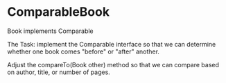 # ComparableBook
Book implements Comparable

The Task: implement the Comparable interface so that we can determine whether one book comes "before" or "after" another.

Adjust the compareTo(Book other) method so that we can compare based on author, title, or number of pages.
